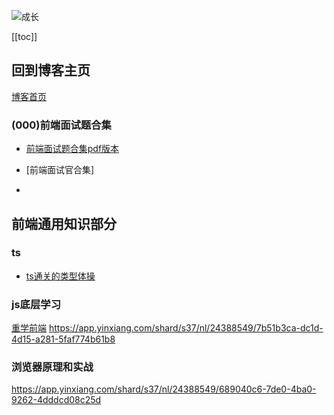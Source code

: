 ![成长](/images/home.png)

[[toc]]


## 回到博客主页
[博客首页](./../README.md)  

### (000)前端面试题合集
- [前端面试题合集pdf版本](https://gitee.com/nyhxiaoning/interviewBooks/tree/master/%E7%AC%AC3%E7%89%88%EF%BC%9A%E4%BA%92%E8%81%94%E7%BD%91%E5%89%8D%E7%AB%AF%E5%A4%A7%E5%8E%82%E9%9D%A2%E8%AF%95%E9%A2%98%20-%20%E7%94%B5%E5%AD%90%E7%89%88)

- [前端面试官合集]

- 


## 前端通用知识部分
### ts
- [ts通关的类型体操](https://app.yinxiang.com/shard/s37/nl/24388549/2bef5513-1344-454a-a3d8-e41e14bbf319)
### js底层学习
[重学前端](https://app.yinxiang.com/shard/s37/nl/24388549/7b51b3ca-dc1d-4d15-a281-5faf774b61b8)
https://app.yinxiang.com/shard/s37/nl/24388549/7b51b3ca-dc1d-4d15-a281-5faf774b61b8
### 浏览器原理和实战
https://app.yinxiang.com/shard/s37/nl/24388549/689040c6-7de0-4ba0-9262-4dddcd08c25d